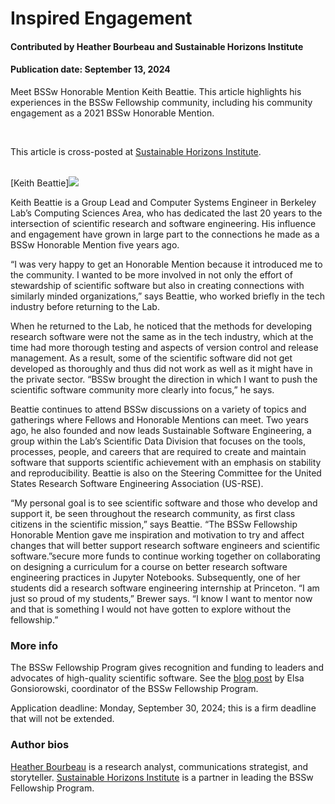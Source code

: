 # Inspired Engagement

#### Contributed by Heather Bourbeau and Sustainable Horizons Institute

#### Publication date: September 13, 2024

Meet BSSw Honorable Mention Keith Beattie.  This article highlights his experiences in the BSSw Fellowship community, including his 
community engagement as a 2021 BSSw Honorable Mention.  

<br>

This article is cross-posted at [Sustainable Horizons Institute](https://shinstitute.org/inspired-engagement/).

<br>
[Keith Beattie]<img src='../../images/People_2021_HM_Beattie.jpg' class='logo' />

<br>

Keith Beattie is a Group Lead and Computer Systems Engineer in Berkeley Lab’s Computing Sciences Area, who has dedicated the last 20 years to the intersection of scientific research and software engineering. His influence and engagement have grown in large part to the connections he made as a BSSw Honorable Mention five years ago.

“I was very happy to get an Honorable Mention because it introduced me to the community. I wanted to be more involved in not only the effort of stewardship of scientific software but also in creating connections with similarly minded organizations,” says Beattie, who worked briefly in the tech industry before returning to the Lab.

When he returned to the Lab, he noticed that the methods for developing research software were not the same as in the tech industry, which at the time had more thorough testing and aspects of version control and release management. As a result, some of the scientific software did not get developed as thoroughly and thus did not work as well as it might have in the private sector. “BSSw brought the direction in which I want to push the scientific software community more clearly into focus,” he says.

Beattie continues to attend BSSw discussions on a variety of topics and gatherings where Fellows and Honorable Mentions can meet. Two years ago, he also founded and now leads Sustainable Software Engineering, a group within the Lab’s Scientific Data Division that focuses on the tools, processes, people, and careers that are required to create and maintain software that supports scientific achievement with an emphasis on stability and reproducibility. Beattie is also on the Steering Committee for the United States Research Software Engineering Association (US-RSE).

“My personal goal is to see scientific software and those who develop and support it, be seen throughout the research community, as first class citizens in the scientific mission,” says Beattie. “The BSSw Fellowship Honorable Mention gave me inspiration and motivation to try and affect changes that will better support research software engineers and scientific software.”secure more funds to continue working together on collaborating on designing a curriculum for a course on better research software engineering practices in Jupyter Notebooks. Subsequently, one of her students did a research software engineering internship at Princeton. “I am just so proud of my students,” Brewer says. “I know I want to mentor now and that is something I would not have gotten to explore without the fellowship.”

### More info
The BSSw Fellowship Program gives recognition and funding to leaders and advocates of high-quality scientific software. See the [blog post](https://bssw.io/blog_posts/applications-open-for-the-2025-bssw-fellowship-program) by Elsa Gonsiorowski, coordinator of the BSSw Fellowship Program.

Application deadline: Monday, September 30, 2024; this is a firm deadline that will not be extended.

### Author bios
[Heather Bourbeau](https://www.linkedin.com/in/heatherbourbeau/) is a research analyst, communications strategist, and storyteller. 
[Sustainable Horizons Institute](https://shinstitute.org) is a partner in leading the BSSw Fellowship Program. 

<br>

<!---
Publish: yes
Track: bssw fellowship
Pinned: no
Topics: Funding sources and programs, projects and organizations
RSS update: 2024-09-13
OpenGraph image: OG_2408_BSSwFellowships.png
--->
